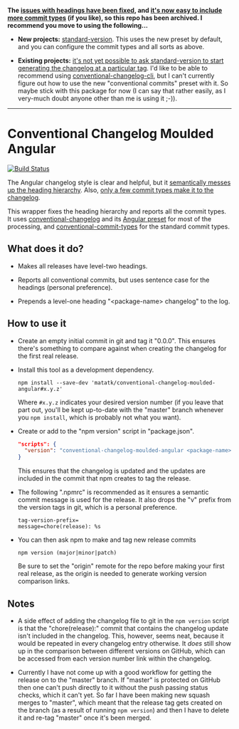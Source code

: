 **The [issues with headings have been fixed](https://github.com/conventional-changelog/standard-version/issues/208#issuecomment-489468757), and [it's now easy to include more commit types](https://github.com/conventional-changelog/conventional-changelog-config-spec/blob/master/versions/2.0.0/README.md#types) (if you like), so this repo has been archived. I recommend you move to using the following...**

* **New projects:** [standard-version](https://github.com/conventional-changelog/standard-version). This uses the new preset by default, and you can configure the commit types and all sorts as above.

* **Existing projects:** [it's not yet possible to ask standard-version to start generating the changelog at a particular tag](https://github.com/conventional-changelog/standard-version/issues/205). I'd like to be able to recommend using [conventional-changelog-cli](https://github.com/conventional-changelog/conventional-changelog/tree/master/packages/conventional-changelog-cli), but I can't currently figure out how to use the new "conventional commits" preset with it. So maybe stick with this package for now (I can say that rather easily, as I very-much doubt anyone other than me is using it ;-)).

---

Conventional Changelog Moulded Angular
======================================

[![Build Status](https://travis-ci.com/matatk/conventional-changelog-moulded-angular.svg?branch=master)](https://travis-ci.com/matatk/conventional-changelog-moulded-angular)

The Angular changelog style is clear and helpful, but it [semantically messes up the heading hierarchy](https://github.com/conventional-changelog/standard-version/issues/208). Also, [only a few commit types make it to the changelog](https://github.com/conventional-changelog/conventional-changelog/issues/317).

This wrapper fixes the heading hierarchy and reports all the commit types. It uses [conventional-changelog](https://github.com/conventional-changelog/conventional-changelog) and its [Angular preset](https://github.com/conventional-changelog/conventional-changelog/tree/master/packages/conventional-changelog-angular) for most of the processing, and [conventional-commit-types](https://github.com/commitizen/conventional-commit-types) for the standard commit types.

What does it do?
----------------

 * Makes all releases have level-two headings.

 * Reports all conventional commits, but uses sentence case for the headings (personal preference).

 * Prepends a level-one heading "\<package-name\> changelog" to the log.

How to use it
-------------

 * Create an empty initial commit in git and tag it "0.0.0". This ensures there's something to compare against when creating the changelog for the first real release.

 * Install this tool as a development dependency.

   ```
   npm install --save-dev 'matatk/conventional-changelog-moulded-angular#x.y.z'
   ```

   Where `#x.y.z` indicates your desired version number (if you leave that part out, you'll be kept up-to-date with the "master" branch whenever you `npm install`, which is probably not what you want).

 * Create or add to the "npm version" script in "package.json".

   ```json
   "scripts": {
     "version": "conventional-changelog-moulded-angular <package-name> && git add CHANGELOG.md"
   }
   ```

   This ensures that the changelog is updated and the updates are included in the commit that npm creates to tag the release.

 * The following ".npmrc" is recommended as it ensures a semantic commit message is used for the release. It also drops the "v" prefix from the version tags in git, which is a personal preference.

   ```
   tag-version-prefix=
   message=chore(release): %s
   ```

 * You can then ask npm to make and tag new release commits

   ```
   npm version (major|minor|patch)
   ```

   Be sure to set the "origin" remote for the repo before making your first real release, as the origin is needed to generate working version comparison links.

Notes
-----

 * A side effect of adding the changelog file to git in the `npm version` script is that the "chore(release):" commit that contains the changelog update isn't included in the changelog. This, however, seems neat, because it would be repeated in every changelog entry otherwise. It *does* still show up in the comparison between different versions on GitHub, which can be accessed from each version number link within the changelog.

 * Currently I have not come up with a good workflow for getting the release on to the "master" branch. If "master" is protected on GitHub then one can't push directly to it without the push passing status checks, which it can't yet. So far I have been making new squash merges to "master", which meant that the release tag gets created on the branch (as a result of running `npm version`) and then I have to delete it and re-tag "master" once it's been merged.
